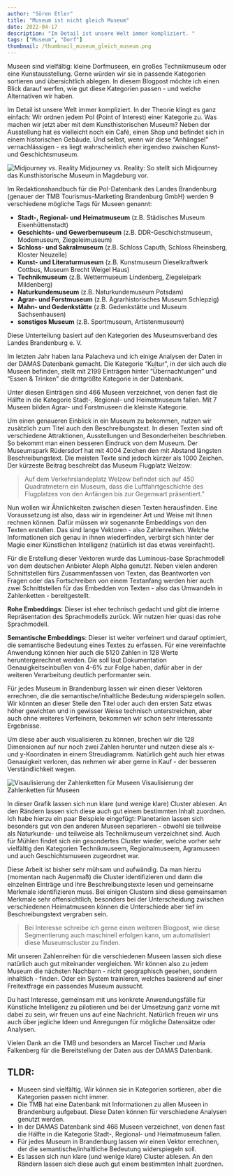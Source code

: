 ```yaml
---
author: "Sören Etler"
title: "Museum ist nicht gleich Museum"
date: 2022-04-17
description: "Im Detail ist unsere Welt immer kompliziert. "
tags: ["Museum", "Dorf"]
thumbnail: /thumbnail_museum_gleich_museum.png
---
```


Museen sind vielfältig: kleine Dorfmuseen, ein großes Technikmuseum oder eine Kunstausstellung. Gerne würden wir sie in passende Kategorien sortieren und übersichtlich ablegen. In diesem Blogpost möchte ich einen Blick darauf werfen, wie gut diese Kategorien passen - und welche Alternativen wir haben.

Im Detail ist unsere Welt immer kompliziert. In der Theorie klingt es ganz einfach: Wir ordnen jedem PoI (Point of Interest) einer Kategorie zu. Was machen wir jetzt aber mit dem Kunsthistorischen Museum? Neben der Ausstellung hat es vielleicht noch ein Café, einen Shop und befindet sich in einem historischen Gebäude. Und selbst, wenn wir diese “Anhängsel” vernachlässigen - es liegt wahrscheinlich eher irgendwo zwischen Kunst- und Geschichtsmuseum.

![Midjourney vs. Reality](/midjourney_vs_reality.png)
Midjourney vs. Reality: So stellt sich Midjourney das Kunsthistorische Museum in Magdeburg vor.

Im Redaktionshandbuch für die PoI-Datenbank des Landes Brandenburg (genauer der TMB Tourismus-Marketing Brandenburg GmbH) werden 9 verschiedene mögliche Tags für Museen genannt:

- **Stadt-, Regional- und Heimatmuseum** (z.B. Städisches Museum Eisenhüttenstadt)
- **Geschichts- und Gewerbemuseum** (z.B. DDR-Geschichstmuseum, Modemuseum, Ziegeleimuseum)
- **Schloss- und Sakralmuseum** (z.B. Schloss Caputh, Schloss Rheinsberg, Kloster Neuzelle)
- **Kunst- und Literaturmuseum** (z.B. Kunstmuseum Dieselkraftwerk Cottbus, Museum Brecht Weigel Haus)
- **Technikmuseum** (z.B. Wettermuseum Lindenberg, Ziegeleipark Mildenberg)
- **Naturkundemuseum** (z.B. Naturkundemuseum Potsdam)
- **Agrar- und Forstmuseum** (z.B. Agrarhistorisches Museum Schlepzig)
- **Mahn- und Gedenkstätte** (z.B. Gedenkstätte und Museum Sachsenhausen)
- **sonstiges Museum** (z.B. Sportmuseum, Artistenmuseum)

Diese Unterteilung basiert auf den Kategorien des Museumsverband des Landes Brandenburg e. V.

Im letzten Jahr haben Iana Palacheva und ich einige Analysen der Daten in der DAMAS Datenbank gemacht. Die Kategorie “Kultur”, in der sich auch die Museen befinden, stellt mit 2199 Einträgen hinter “Übernachtungen” und “Essen & Trinken” die drittgrößte Kategorie in der Datenbank.

Unter diesen Einträgen sind 466 Museen verzeichnet, von denen fast die Hälfte in die Kategorie Stadt-, Regional- und Heimatmuseum fallen. Mit 7 Museen bilden Agrar- und Forstmuseen die kleinste Kategorie.

Um einen genaueren Einblick in ein Museum zu bekommen, nutzen wir zusätzlich zum Titel auch den Beschreibungstext. In diesen Texten sind oft verschiedene Attraktionen, Ausstellungen und Besonderheiten beschrieben. So bekommt man einen besseren Eindruck von dem Museum. Der Museumspark Rüdersdorf hat mit 4004 Zeichen den mit Abstand längsten Beschreibungstext. Die meisten Texte sind jedoch kürzer als 1000 Zeichen. Der kürzeste Beitrag beschreibt das Museum Flugplatz Welzow:

> Auf dem Verkehrslandeplatz Welzow befindet sich auf 450 Quadratmetern ein Museum, dass die Luftfahrtgeschichte des Flugplatzes von den Anfängen bis zur Gegenwart präsentiert.” 

Nun wollen wir Ähnlichkeiten zwischen diesen Texten herausfinden. Eine Voraussetzung ist also, dass wir in irgendeiner Art und Weise mit Ihnen rechnen können. Dafür müssen wir sogenannte Embeddings von den Texten erstellen. Das sind lange Vektoren  - also Zahlenreihen. Welche Informationen sich genau in ihnen wiederfinden, verbirgt sich hinter der Magie einer Künstlichen Intelligenz (natürlich ist das etwas vereinfacht).

Für die Erstellung dieser Vektoren wurde das Luminous-base Sprachmodell von dem deutschen Anbieter Aleph Alpha genutzt. Neben vielen anderen Schnittstellen fürs Zusammenfassen von Texten, das Beantworten von Fragen oder das Fortschreiben von einem Textanfang werden hier auch zwei Schnittstellen für das Embedden von Texten - also das Umwandeln in Zahlenketten - bereitgestellt.

**Rohe Embeddings**: Dieser ist eher technisch gedacht und gibt die interne Repräsentation des Sprachmodells zurück. Wir nutzen hier quasi das rohe Sprachmodell.

**Semantische Embeddings**: Dieser ist weiter verfeinert und darauf optimiert, die semantische Bedeutung eines Textes zu erfassen. Für eine vereinfachte Anwendung können hier auch die 5120 Zahlen in 128 Werte heruntergerechnet werden. Die soll laut Dokumentation Genauigkeitseinbußen von 4-6% zur Folge haben, dafür aber in der weiteren Verarbeitung deutlich performanter sein.

Für jedes Museum in Brandenburg lassen wir einen dieser Vektoren errechnen, die die semantische/inhaltliche Bedeutung widerspiegeln sollen. Wir könnten an dieser Stelle den Titel oder auch den ersten Satz etwas höher gewichten und in gewisser Weise technisch unterstreichen, aber auch ohne weiteres Verfeinern, bekommen wir schon sehr interessante Ergebnisse.

Um diese aber auch visualisieren zu können, brechen wir die 128 Dimensionen auf nur noch zwei Zahlen herunter und nutzen diese als x- und y-Koordinaten in einem Streudiagramm. Natürlich geht auch hier etwas Genauigkeit verloren, das nehmen wir aber gerne in Kauf -  der besseren Verständlichkeit wegen.

![Visaulisierung der Zahlenketten für Museen](/museum_vektoren.png)
Visaulisierung der Zahlenketten für Museen

In dieser Grafik lassen sich nun klare (und wenige klare) Cluster ablesen. An den Rändern lassen sich diese auch gut einem bestimmten Inhalt zuordnen. Ich habe hierzu ein paar Beispiele eingefügt: Planetarien lassen sich besonders gut von den anderen Museen separieren - obwohl sie teilweise als Naturkunde- und teilweise als Technikmuseum verzeichnet sind. Auch für Mühlen findet sich ein gesondertes Cluster wieder, welche vorher sehr vielfältig den Kategorien Technikmuseem, Regionalmuseem, Agramuseen und auch Geschichtsmuseen zugeordnet war.

Diese Arbeit ist bisher sehr mühsam und aufwändig. Da man hierzu (momentan nach Augenmaß) die Cluster identifizieren und dann die einzelnen Einträge und ihre Beschreibungstexte lesen und gemeinsame Merkmale identifizieren muss. Bei einigen Clustern sind diese gemeinsamen Merkmale sehr offensichtlich, besonders bei der Unterscheidung zwischen verschiedenen Heimatmuseen können die Unterschiede aber tief im Beschreibungstext vergraben sein.

> Bei Interesse schreibe ich gerne einen weiteren Blogpost, wie diese Segmentierung auch maschinell erfolgen kann, um automatisiert diese Museumscluster zu finden. 

Mit unseren Zahlenreihen für die verschiedenen Museen lassen sich diese natürlich auch gut miteinander vergleichen. Wir können also zu jedem Museum die nächsten Nachbarn - nicht geographisch gesehen, sondern inhaltlich - finden. Oder ein System trainieren, welches basierend auf einer Freitextfrage ein passendes Museum aussucht.

Du hast Interesse, gemeinsam mit uns konkrete Anwendungsfälle für Künstliche Intelligenz zu pilotieren und bei der Umsetzung ganz vorne mit dabei zu sein, wir freuen uns auf eine Nachricht. Natürlich freuen wir uns auch über jegliche Ideen und Anregungen für mögliche Datensätze oder Analysen.

Vielen Dank an die TMB und besonders an Marcel Tischer und Maria Falkenberg für die Bereitstellung der Daten aus der DAMAS Datenbank.

## TLDR:
- Museen sind vielfältig. Wir können sie in Kategorien sortieren, aber die Kategorien passen nicht immer.
- Die TMB hat eine Datenbank mit Informationen zu allen Museen in Brandenburg aufgebaut. Diese Daten können für verschiedene Analysen genutzt werden.
- In der DAMAS Datenbank sind 466 Museen verzeichnet, von denen fast die Hälfte in die Kategorie Stadt-, Regional- und Heimatmuseum fallen.
- Für jedes Museum in Brandenburg lassen wir einen Vektor errechnen, der die semantische/inhaltliche Bedeutung widerspiegeln soll. 
- Es lassen sich nun klare (und wenige klare) Cluster ablesen. An den Rändern lassen sich diese auch gut einem bestimmten Inhalt zuordnen.

